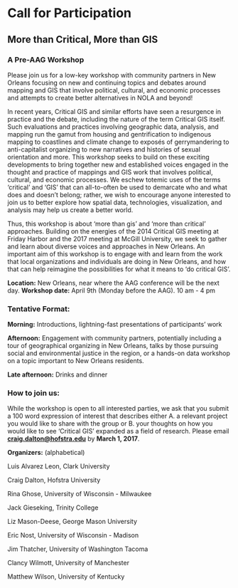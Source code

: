 # Call for Participation
## More than Critical, More than GIS
### A Pre-AAG Workshop

Please join us for a low-key workshop with community partners in New Orleans focusing on new and continuing topics and debates around mapping and GIS that involve political, cultural, and economic processes and attempts to create better alternatives in NOLA and beyond!
 
In recent years, Critical GIS and similar efforts have seen a resurgence in practice and the debate, including the nature of the term Critical GIS itself. Such evaluations and practices involving geographic data, analysis, and mapping run the gamut from housing and gentrification to indigenous mapping to coastlines and climate change to exposés of gerrymandering to anti-capitalist organizing to new narratives and histories of sexual orientation and more. This workshop seeks to build on these exciting developments to bring together new and established voices engaged in the thought and practice of mappings and GIS work that involves political, cultural, and economic processes. We eschew totemic uses of the terms ‘critical’ and ‘GIS’ that can all-to-often be used to demarcate who and what does and doesn’t belong; rather, we wish to encourage anyone interested to join us to better explore how spatial data, technologies, visualization, and analysis may help us create a better world.
 
Thus, this workshop is about ‘more than gis’ and ‘more than critical’ approaches. Building on the energies of the 2014 Critical GIS meeting at Friday Harbor and the 2017 meeting at McGill University, we seek to gather and learn about diverse voices and approaches in New Orleans. An important aim of this workshop is to engage with and learn from the work that local organizations and individuals are doing in New Orleans, and how that can help reimagine the possibilities for what it means to ‘do critical GIS’.
 

**Location:** New Orleans, near where the AAG conference will be the next day.
**Workshop date:** April 9th (Monday before the AAG).  10 am - 4 pm
 
### Tentative Format:
**Morning:** Introductions, lightning-fast presentations of participants’ work

**Afternoon:** Engagement with community partners, potentially including a tour of geographical organizing in New Orleans, talks by those pursuing social and environmental justice in the region, or a hands-on data workshop on a topic important to New Orleans residents.

**Late afternoon:** Drinks and dinner
 
### How to join us:
While the workshop is open to all interested parties, we ask that you submit a 100 word expression of interest that describes either A. a relevant project you would like to share with the group or B. your thoughts on how you would like to see ‘Critical GIS’ expanded as a field of research. Please email **craig.dalton@hofstra.edu** by **March 1, 2017**.
 
**Organizers:** (alphabetical)

Luis Alvarez Leon, Clark University

Craig Dalton, Hofstra University

Rina Ghose, University of Wisconsin - Milwaukee

Jack Gieseking, Trinity College

Liz Mason-Deese, George Mason University

Eric Nost, University of Wisconsin - Madison

Jim Thatcher, University of Washington Tacoma

Clancy Wilmott, University of Manchester

Matthew Wilson, University of Kentucky
